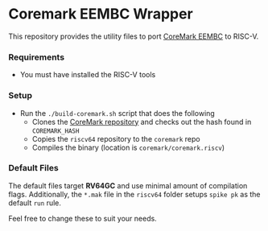 Coremark EEMBC Wrapper
======================

This repository provides the utility files to port [CoreMark EEMBC](https://www.eembc.org/coremark/) to RISC-V.

### Requirements

  - You must have installed the RISC-V tools

### Setup

  - Run the `./build-coremark.sh` script that does the following
    - Clones the [CoreMark repository](https://github.com/eembc/coremark) and checks out the hash found in `COREMARK_HASH`
    - Copies the `riscv64` repository to the `coremark` repo
    - Compiles the binary (location is `coremark/coremark.riscv`)

### Default Files

The default files target **RV64GC** and use minimal amount of compilation flags. Additionally, the `*.mak` file in the `riscv64`
folder setups `spike pk` as the default `run` rule.

Feel free to change these to suit your needs.
